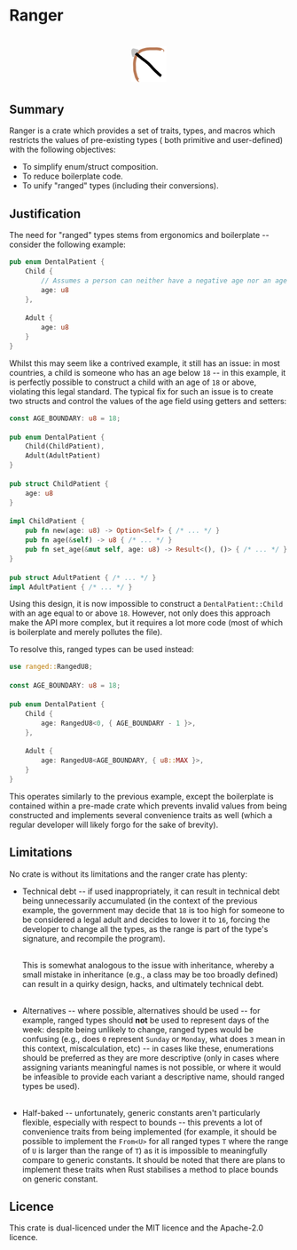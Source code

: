 # Ranger

<h1 style="text-align: center">
    <img src="https://github.com/zwhiteley/ranger/blob/main/logo.png?raw=true" alt="logo">
</h1>

## Summary

Ranger is a crate which provides a set of traits, types, and macros which restricts the values of pre-existing types (
both primitive and user-defined) with the following objectives:

* To simplify enum/struct composition.
* To reduce boilerplate code.
* To unify "ranged" types (including their conversions).

## Justification

The need for "ranged" types stems from ergonomics and boilerplate -- consider the following example:

```rust
pub enum DentalPatient {
    Child {
        // Assumes a person can neither have a negative age nor an age above `255`.
        age: u8
    },
    
    Adult {
        age: u8
    }
}
```

Whilst this may seem like a contrived example, it still has an issue: in most countries, a child is someone who has an
age below `18` -- in this example, it is perfectly possible to construct a child with an age of `18` or above,
violating this legal standard. The typical fix for such an issue is to create two structs and control the values of the
age field using getters and setters:

```rust 
const AGE_BOUNDARY: u8 = 18;

pub enum DentalPatient {
    Child(ChildPatient),
    Adult(AdultPatient)
}

pub struct ChildPatient {
    age: u8
}

impl ChildPatient {
    pub fn new(age: u8) -> Option<Self> { /* ... */ }
    pub fn age(&self) -> u8 { /* ... */ }
    pub fn set_age(&mut self, age: u8) -> Result<(), ()> { /* ... */ }
}

pub struct AdultPatient { /* ... */ }
impl AdultPatient { /* ... */ }
```

Using this design, it is now impossible to construct a `DentalPatient::Child` with an age equal to or above `18`.
However, not only does this approach make the API more complex, but it requires a lot more code (most of which is
boilerplate and merely pollutes the file).

To resolve this, ranged types can be used instead:

```rust
use ranged::RangedU8;

const AGE_BOUNDARY: u8 = 18;

pub enum DentalPatient {
    Child {
        age: RangedU8<0, { AGE_BOUNDARY - 1 }>,
    },
    
    Adult {
        age: RangedU8<AGE_BOUNDARY, { u8::MAX }>,
    }
}
```

This operates similarly to the previous example, except the boilerplate is contained within a pre-made crate which
prevents invalid values from being constructed and implements several convenience traits as well (which a regular
developer will likely forgo for the sake of brevity).

## Limitations

No crate is without its limitations and the ranger crate has plenty:

* Technical debt -- if used inappropriately, it can result in technical debt being unnecessarily accumulated (in the
  context of the previous example, the government may decide that `18` is too high for someone to be considered a legal
  adult and decides to lower it to `16`, forcing the developer to change all the types, as the range is part of the
  type's signature, and recompile the program). <br><br>

  This is somewhat analogous to the issue with inheritance, whereby a small mistake in inheritance (e.g., a class may
  be too broadly defined) can result in a quirky design, hacks, and ultimately technical debt. <br><br>

* Alternatives -- where possible, alternatives should be used -- for example, ranged types should **not** be used to
  represent days of the week: despite being unlikely to change, ranged types would be confusing (e.g., does `0`
  represent `Sunday` or `Monday`, what does `3` mean in this context, miscalculation, etc) -- in cases like these,
  enumerations should be preferred as they are more descriptive (only in cases where assigning variants meaningful
  names is not possible, or where it would be infeasible to provide each variant a descriptive name, should ranged
  types be used). <br><br>

* Half-baked -- unfortunately, generic constants aren't particularly flexible, especially with respect to bounds --
  this prevents a lot of convenience traits from being implemented (for example, it should be possible to implement
  the `From<U>` for all ranged types `T` where the range of `U` is larger than the range of `T`) as it is impossible
  to meaningfully compare to generic constants. It should be noted that there are plans to implement these traits when
  Rust stabilises a method to place bounds on generic constant.

## Licence

This crate is dual-licenced under the MIT licence and the Apache-2.0 licence.